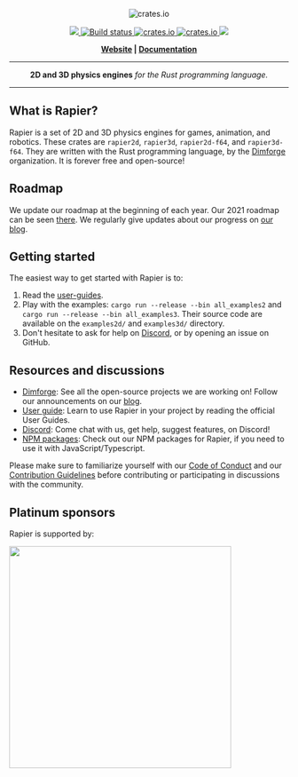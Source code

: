 <p align="center">
  <img src="https://www.rapier.rs/img/rapier_logo_color_textpath_dark.svg" alt="crates.io">
</p>
<p align="center">
    <a href="https://discord.gg/vt9DJSW">
        <img src="https://img.shields.io/discord/507548572338880513.svg?logo=discord&colorB=7289DA">
    </a>
    <a href="https://github.com/dimforge/rapier/actions">
        <img src="https://github.com/dimforge/rapier/workflows/Rapier%20CI%20build/badge.svg" alt="Build status">
    </a>
    <a href="https://crates.io/crates/rapier2d">
         <img src="https://img.shields.io/crates/v/rapier2d.svg?style=flat-square" alt="crates.io">
    </a>
    <a href="https://crates.io/crates/rapier3d">
         <img src="https://img.shields.io/crates/v/rapier3d.svg?style=flat-square" alt="crates.io">
    </a>
    <a href="https://opensource.org/licenses/Apache-2.0">
        <img src="https://img.shields.io/badge/License-Apache%202.0-blue.svg">
    </a>
</p>
<p align = "center">
    <strong>
        <a href="https://rapier.rs">Website</a> | <a href="https://rapier.rs/docs/">Documentation</a>
    </strong>
</p>

-----

<p align = "center">
<b>2D and 3D physics engines</b>
<i>for the Rust programming language.</i>
</p>

-----

## What is Rapier?

Rapier is a set of 2D and 3D physics engines for games, animation, and robotics. These crates 
are `rapier2d`, `rapier3d`, `rapier2d-f64`, and `rapier3d-f64`. They are written with the Rust
programming language, by the [Dimforge](https://dimforge.com) organization. It is forever free
and open-source!

## Roadmap
We update our roadmap at the beginning of each year. Our 2021 roadmap can be seen
[there](https://www.dimforge.com/blog/2021/01/01/physics-simulation-with-rapier-2021-roadmap/#rapier-roadmap-for-2021).
We regularly give updates about our progress on [our blog](https://www.dimforge.com/blog).

## Getting started
The easiest way to get started with Rapier is to:
1. Read the [user-guides](https://www.rapier.rs/docs/).
2. Play with the examples: `cargo run --release --bin all_examples2` and `cargo run --release --bin all_examples3`.
   Their source code are available on the `examples2d/` and `examples3d/` directory.
3. Don't hesitate to ask for help on [Discord](https://discord.gg/vt9DJSW), or by opening an issue on GitHub.
  
## Resources and discussions
- [Dimforge](https://dimforge.com): See all the open-source projects we are working on! Follow our announcements
  on our [blog](https://www.dimforge.com/blog).
- [User guide](https://www.rapier.rs/docs/): Learn to use Rapier in your project by reading the official User Guides.
- [Discord](https://discord.gg/vt9DJSW): Come chat with us, get help, suggest features, on Discord!
- [NPM packages](https://www.npmjs.com/search?q=%40dimforge): Check out our NPM packages for Rapier, if you need to
  use it with JavaScript/Typescript.

Please make sure to familiarize yourself with our [Code of Conduct](CODE_OF_CONDUCT.md)
and our [Contribution Guidelines](CONTRIBUTING.md) before contributing or participating in
discussions with the community.


## Platinum sponsors
Rapier is supported by:
<p>
  <a href="https://embark-studios.com">
    <img src="https://www.embark.dev/img/logo_black.png" width="400px">
  </a>
</p>
